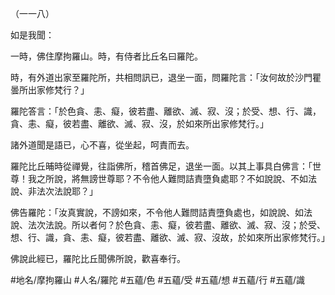（一一八）

如是我聞：

一時，佛住摩拘羅山。時，有侍者比丘名曰羅陀。

時，有外道出家至羅陀所，共相問訊已，退坐一面，問羅陀言：「汝何故於沙門瞿曇所出家修梵行？」

羅陀答言：「於色貪、恚、癡，彼若盡、離欲、滅、寂、沒；於受、想、行、識，貪、恚、癡，彼若盡、離欲、滅、寂、沒，於如來所出家修梵行。」

諸外道聞是語已，心不喜，從坐起，呵責而去。

羅陀比丘晡時從禪覺，往詣佛所，稽首佛足，退坐一面。以其上事具白佛言：「世尊！我之所說，將無謗世尊耶？不令他人難問詰責墮負處耶？不如說說、不如法說、非法次法說耶？」

佛告羅陀：「汝真實說，不謗如來，不令他人難問詰責墮負處也，如說說、如法說、法次法說。所以者何？於色貪、恚、癡，彼若盡、離欲、滅、寂、沒；於受、想、行、識，貪、恚、癡，彼若盡、離欲、滅、寂、沒故，於如來所出家修梵行。」

佛說此經已，羅陀比丘聞佛所說，歡喜奉行。

#地名/摩拘羅山
#人名/羅陀
#五蘊/色
#五蘊/受
#五蘊/想
#五蘊/行
#五蘊/識

